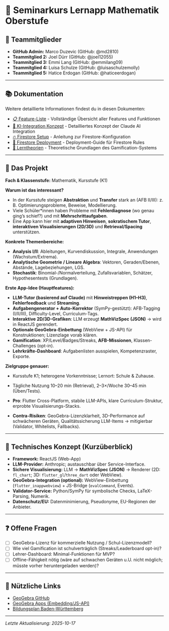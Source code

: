 # 📱 Seminarkurs Lernapp Mathematik Oberstufe

## 👥 Teammitglieder

- **GitHub Admin:** Marco Duzevic (GitHub: @md2810)
- **Teammitglied 2:** Joel Dürr (GitHub: @joel12055)
- **Teammitglied 3:** Emmi Lang (GitHub: @emmilang09)
- **Teammitglied 4:** Luisa Schulze (GitHub: @luisaschulzemolly)
- **Teammitglied 5:** Hatice Erdogan (GitHub: @haticeerdogan)

---

## 📚 Dokumentation

Weitere detaillierte Informationen findest du in diesen Dokumenten:

- [📋 Feature-Liste](./feature-liste.md) - Vollständige Übersicht aller Features und Funktionen
- [🤖 KI-Integration Konzept](./ai-konzept.md) - Detailliertes Konzept der Claude AI Integration
- [🔥 Firestore Setup](./firestore-setup.md) - Anleitung zur Firestore-Konfiguration
- [🚀 Firestore Deployment](./firestore-deployment.md) - Deployment-Guide für Firestore Rules
- [🧠 Lerntheorien](./lerntheorien.md) - Theoretische Grundlagen des Gamification-Systems

---

## 📝 Das Projekt

**Fach & Klassenstufe:** Mathematik, Kursstufe (K1)

**Warum ist das interessant?**

- In der Kursstufe steigen **Abstraktion** und **Transfer** stark an (AFB II/III): z. B. Optimierungsprobleme, Beweise, Modellierung.
- Viele Schüler\*innen haben Probleme mit **Fehlerdiagnose** (wo genau ging’s schief?) und mit **Mehrschrittaufgaben**.
- Eine App kann hier mit **adaptiven Hinweisen**, **sokratischem Tutor**, **interaktiven Visualisierungen (2D/3D)** und **Retrieval/Spacing** unterstützen.

**Konkrete Themenbereiche:**

- **Analysis I/II**: Ableitungen, Kurvendiskussion, Integrale, Anwendungen (Wachstum/Extrema).
- **Analytische Geometrie / Lineare Algebra**: Vektoren, Geraden/Ebenen, Abstände, Lagebeziehungen, LGS.
- **Stochastik**: Binomial-/Normalverteilung, Zufallsvariablen, Schätzer, Hypothesentests (Grundlagen).

**Erste App-Idee (Hauptfeatures):**

- **LLM-Tutor (basierend auf Claude)** mit **Hinweistreppen (H1–H3)**, **Fehlerfeedback** und **Streaming**.
- **Aufgabengenerator + Auto-Korrektor** (SymPy-gestützt): AFB-Tagging (I/II/III), Difficulty-Level, Curriculum-Tags.
- **Interaktive 2D/3D-Grafiken**: LLM erzeugt **MathVizSpec (JSON)** → wird in ReactJS gerendert.
- **Optionale GeoGebra-Einbettung** (WebView + JS-API) für Konstruktionen; Lizenzlage vorab klären.
- **Gamification**: XP/Level/Badges/Streaks, **AFB-Missionen**, Klassen-Challenges (opt-in).
- **Lehrkräfte-Dashboard**: Aufgabenlisten ausspielen, Kompetenzraster, Exporte.

**Zielgruppe genauer:**

- Kursstufe K1; heterogene Vorkenntnisse; Lernort: Schule & Zuhause.
- Tägliche Nutzung 10–20 min (Retrieval), 2–3×/Woche 30–45 min (Üben/Tests).


- **Pro**: Flutter Cross-Platform, stabile LLM-APIs, klare Curriculum-Struktur, erprobte Visualisierungs-Stacks.
- **Contra-Risiken**: GeoGebra-Lizenzklarheit, 3D-Performance auf schwächeren Geräten, Qualitätssicherung LLM-Items → mitigierbar (Validator, Whitelists, Fallbacks).

---

## 🧩 Technisches Konzept (Kurzüberblick)

- **Framework:** ReactJS (Web-App)
- **LLM-Provider:** Anthropic; austauschbar über Service-Interface.
- **Sichere Visualisierung:** LLM → **MathVizSpec (JSON)** → Renderer (2D: `fl_chart`; 3D: `flutter_gl`/`three_dart` oder WebView).
- **GeoGebra-Integration (optional):** WebView-Einbettung (`flutter_inappwebview`) + JS-Bridge (`evalCommand`, Events).
- **Validator-Service:** Python/SymPy für symbolische Checks, LaTeX-Parsing, Numerik.
- **Datenschutz/EU:** Datenminimierung, Pseudonyme, EU-Regionen der Anbieter.

---

## ❓ Offene Fragen

- [ ] GeoGebra-Lizenz für kommerzielle Nutzung / Schul-Lizenzmodell?
- [ ] Wie viel Gamification ist schulverträglich (Streaks/Leaderboard opt-in)?
- [ ] Lehrer-Dashboard: Minimal-Funktionen für MVP?
- [ ] Offline-Fähigkeit nötig (wäre auf schwachen Geräten u.U. nicht möglich; müsste vorher heruntergeladen werden)?

---

## 🔗 Nützliche Links

- [GeoGebra GitHub](https://github.com/geogebra)
- [GeoGebra Apps (Embedding/JS-API)](https://www.geogebra.org/documents)
- [Bildungsplan Baden-Württemberg](https://www.bildungsplaene-bw.de/)

---

*Letzte Aktualisierung: 2025-10-17*
